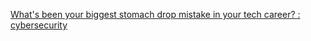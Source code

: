 
[What's been your biggest stomach drop mistake in your tech career? : cybersecurity](https://old.reddit.com/r/cybersecurity/comments/16vb19f/whats_been_your_biggest_stomach_drop_mistake_in/)
